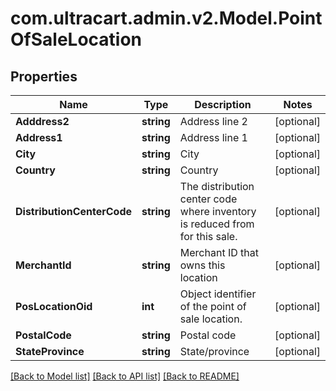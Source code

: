 
# com.ultracart.admin.v2.Model.PointOfSaleLocation

## Properties

Name | Type | Description | Notes
------------ | ------------- | ------------- | -------------
**Adddress2** | **string** | Address line 2 | [optional] 
**Address1** | **string** | Address line 1 | [optional] 
**City** | **string** | City | [optional] 
**Country** | **string** | Country | [optional] 
**DistributionCenterCode** | **string** | The distribution center code where inventory is reduced from for this sale. | [optional] 
**MerchantId** | **string** | Merchant ID that owns this location | [optional] 
**PosLocationOid** | **int** | Object identifier of the point of sale location. | [optional] 
**PostalCode** | **string** | Postal code | [optional] 
**StateProvince** | **string** | State/province | [optional] 

[[Back to Model list]](../README.md#documentation-for-models)
[[Back to API list]](../README.md#documentation-for-api-endpoints)
[[Back to README]](../README.md)

